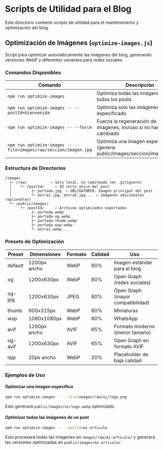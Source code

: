 # Scripts de Utilidad para el Blog

Este directorio contiene scripts de utilidad para el mantenimiento y optimización del blog.

## Optimización de Imágenes (`optimize-images.js`)

Script para optimizar automáticamente las imágenes del blog, generando versiones WebP y diferentes variantes para redes sociales.

### Comandos Disponibles

| Comando | Descripción |
|---------|-------------|
| `npm run optimize-images` | Optimiza todas las imágenes de todos los posts |
| `npm run optimize-images -- --postId=bienvenida` | Optimiza solo las imágenes del post especificado |
| `npm run optimize-images -- --force` | Fuerza la regeneración de todas las imágenes, incluso si no han cambiado |
| `npm run optimize-images -- --file=images/raw/seccion/imagen.jpg` | Optimiza una imagen específica (genera: public/images/seccion/imagen.webp) |

### Estructura de Directorios

```
/images
  ├─ /raw/           ← Solo local, no comiteada (en .gitignore)
  │    └─ /postId/     ← ID corto único del post
  │         ├─ portada.jpg  ← OBLIGATORIO: Imagen principal del post
  │         └─ extra1.jpg, extra2.jpg...  ← Imágenes adicionales (opcionales)
  └─ /public/images/
       └─ /postId/     ← Archivos optimizados exportados
            ├─ portada.webp
            ├─ portada-og.webp
            ├─ portada-thumb.webp
            ├─ portada-wsp.webp
            └─ extra1.webp...
```

### Presets de Optimización

| Preset | Dimensiones | Formato | Calidad | Uso |
|--------|-------------|---------|---------|-----|
| default | 1200px ancho | WebP | 80% | Imagen estándar para el blog |
| og | 1200x630px | WebP | 80% | Open Graph (redes sociales) |
| og-jpg | 1200x630px | JPEG | 80% | Open Graph (mayor compatibilidad) |
| thumb | 600x315px | WebP | 80% | Miniaturas |
| wsp | 1080x1080px | WebP | 80% | WhatsApp |
| avif | 1200px ancho | AVIF | 65% | Formato moderno (menor tamaño) |
| og-avif | 1200x630px | AVIF | 65% | Open Graph en formato AVIF |
| lqip | 20px ancho | WebP | 20% | Placeholder de baja calidad |

### Ejemplos de Uso

#### Optimizar una imagen específica

```bash
npm run optimize-images -- --file=images/raw/ui/logo.png
```

Esto generará `public/images/ui/logo.webp` optimizado.

#### Optimizar todas las imágenes de un post

```bash
npm run optimize-images -- --postId=mi-articulo
```

Esto procesará todas las imágenes en `images/raw/mi-articulo/` y generará las versiones optimizadas en `public/images/mi-articulo/`.